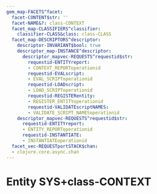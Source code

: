 ```yaml
---
gem_map-FACETS^facet:
  facet-CONTENT$str: ''
  facet-NAME&?: class-CONTEXT
  facet_map-CLASSIFIERS^classifier:
    classifier-CLASS&class: class-CLASS
  facet_map-DESCRIPTORS^descriptor:
    descriptor-INVARIANT$bool: true
    descriptor_map-INSTANCE^descriptor:
      descriptor_mapvec-REQUESTS^requestid$str:
        requestid-ENTITYreport:
        - CONTEXT_REPORToperationid
        requestid-EVALscript:
        - EVAL_SCRIPToperationid
        requestid-LOADscript:
        - LOAD_SCRIPToperationid
        requestid-REGISTERentity:
        - REGISTER_ENTITYoperationid
        requestid-VALIDATEscriptNAMES:
        - VALIDATE_SCRIPT_NAMESoperationid
    descriptor_mapvec-REQUESTS^requestid$str:
      requestid-ENTITYreport:
      - ENTITY_REPORToperationid
      requestid-INSTANTIATE:
      - INSTANTIATEoperationid
  facet_vec-REQUESTportSTACK$chan:
  - clojure.core.async.chan
---
```

# Entity SYS+class-CONTEXT

